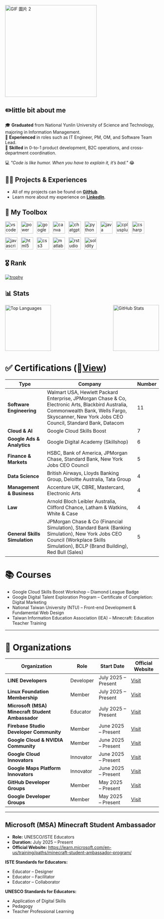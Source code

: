 <div style="display: flex; align-items: center; gap: 10px;">
  <img src="https://media3.giphy.com/media/v1.Y2lkPTc5MGI3NjExb3BsdGVrd2F1enA1bmtnaGJudjF6cTJkeDczNTF3NG15cTJoZXBsMCZlcD12MV9pbnRlcm5hbF9naWZfYnlfaWQmY3Q9cw/ZxkIpml8oaFji4IRpz/giphy.gif" alt="GIF 圖片 2" style="width: 300px; height: auto;">
</div>

## ✏️little bit about me


🎓 **Graduated** from National Yunlin University of Science and Technology, majoring in Information Management.  
💼 **Experienced** in roles such as IT Engineer, PM, OM, and Software Team Lead.  
🚀 **Skilled** in 0-to-1 product development, B2C operations, and cross-department coordination.  

💻 *"Code is like humor. When you have to explain it, it’s bad."* 😂


## 👨‍💻 Projects & Experiences

- All of my projects can be found on **[GitHub](https://github.com/chase5ws)**.  
- Learn more about my experience on **[LinkedIn](https://www.linkedin.com/in/chase5ws/)**.


## 🧰 My Toolbox

<div style="display: flex; align-items: center; gap: 12px; flex-wrap: wrap;">
  <img src="https://cdn.jsdelivr.net/gh/devicons/devicon/icons/vscode/vscode-original.svg" alt="vscode logo" height="40px" width="40px" />
  <img src="https://img.icons8.com/?size=100&id=kTTt25v6Drpd&format=png&color=000000" alt="power automate logo" height="40px" width="40px" />
  <img src="https://cdn.jsdelivr.net/gh/devicons/devicon/icons/googlecloud/googlecloud-original.svg" alt="googlecloud logo" height="40px" width="40px" />
  <img src="https://cdn.jsdelivr.net/gh/devicons/devicon/icons/canva/canva-original.svg" alt="canva logo" height="40px" width="40px" />
  <img src="https://upload.wikimedia.org/wikipedia/commons/0/04/ChatGPT_logo.svg" alt="chatgpt logo" height="40px" width="40px" />
  <img src="https://cdn.jsdelivr.net/gh/devicons/devicon/icons/python/python-original.svg" alt="python logo" height="40px" width="40px" />
  <img src="https://cdn.jsdelivr.net/gh/devicons/devicon/icons/java/java-original.svg" alt="java logo" height="40px" width="40px" />
  <img src="https://cdn.jsdelivr.net/gh/devicons/devicon/icons/cplusplus/cplusplus-original.svg" alt="cplusplus logo" height="40px" width="40px" />
  <img src="https://cdn.jsdelivr.net/gh/devicons/devicon/icons/csharp/csharp-original.svg" alt="csharp logo" height="40px" width="40px" />
  <img src="https://cdn.jsdelivr.net/gh/devicons/devicon/icons/javascript/javascript-original.svg" alt="javascript logo" height="40px" width="40px" />
  <img src="https://cdn.jsdelivr.net/gh/devicons/devicon/icons/html5/html5-original.svg" alt="html5 logo" height="40px" width="40px" />
  <img src="https://cdn.jsdelivr.net/gh/devicons/devicon/icons/css3/css3-original.svg" alt="css3 logo" height="40px" width="40px" />
  <img src="https://cdn.jsdelivr.net/gh/devicons/devicon/icons/matlab/matlab-original.svg" alt="matlab logo" height="40px" width="40px" />
  <img src="https://cdn.jsdelivr.net/gh/devicons/devicon@latest/icons/r/r-plain.svg" alt="rstudio logo" height="40px" width="40px" />
  <img src="https://img.icons8.com/?size=100&id=HOpiPSjPWNNd&format=png&color=000000" alt="solidity logo" height="40px" width="40px" />
</div>

## 🎖️ Rank

[![trophy](https://github-profile-trophy.vercel.app/?username=chase5ws&theme=juicyfresh)](https://github.com/chase5ws/github-profile-trophy)


## 📊 Stats

<div style="display: flex; justify-content: space-between; align-items: center; gap: 10px;">
  <img src="https://github-readme-stats.vercel.app/api/top-langs?username=chase5ws&show_icons=true&locale=en&layout=compact&theme=tokyonight" alt="Top Languages" style="height: 150px;" />
  <img src="https://github-readme-stats.vercel.app/api?username=chase5ws&show_icons=true&theme=tokyonight" alt="GitHub Stats" style="height: 150px;" />
</div>


# ✅ Certifications (📂[View](https://www.linkedin.com/in/chase5ws/details/certifications/))

| **Type**                           | **Company**                                                                                          | **Number** |
|------------------------------------|---------------------------------------------------------------------------------------------------|--------------|
| **Software Engineering**           | Walmart USA, Hewlett Packard Enterprise, JPMorgan Chase & Co, Electronic Arts, Blackbird Australia, Commonwealth Bank, Wells Fargo, Skyscanner, New York Jobs CEO Council, Standard Bank, Datacom | 11           |
| **Cloud & AI**                     | Google Cloud Skills Boost                                                                         | 7            |
| **Google Ads & Analytics**         | Google Digital Academy (Skillshop)                                                               | 6            |
| **Finance & Markets**              | HSBC, Bank of America, JPMorgan Chase, Standard Bank, New York Jobs CEO Council                  | 5            |
| **Data Science**                   | British Airways, Lloyds Banking Group, Deloitte Australia, Tata Group                            | 4            |
| **Management & Business**          | Accenture UK, CBRE, Mastercard, Electronic Arts                                                  | 4            |
| **Law**                            | Arnold Bloch Leibler Australia, Clifford Chance, Latham & Watkins, White & Case                  | 4            |
| **General Skills Simulation**      | JPMorgan Chase & Co (Financial Simulation), Standard Bank (Banking Simulation), New York Jobs CEO Council (Workplace Skills Simulation), BCLP (Brand Building), Red Bull (Sales) | 5            |

# 📚 Courses

- Google Cloud Skills Boost Workshop – Diamond League Badge  
- Google Digital Talent Exploration Program – Certificate of Completion: Digital Marketing  
- National Taiwan University (NTU) – Front-end Development & Fundamental Web Design  
- Taiwan Information Education Association (IEA) – Minecraft: Education Teacher Training  

---

# 🏢 Organizations

| **Organization**                                 | **Role**       | **Start Date**        | **Official Website**                                                                 |
|--------------------------------------------------|----------------|-----------------------|---------------------------------------------------------------------------------------|
| **LINE Developers**                              | Developer      | July 2025 – Present   | [Visit](https://developers.line.biz/en/)                                              |
| **Linux Foundation Membership**                  | Member         | July 2025 – Present   | [Visit](https://www.linuxfoundation.org/)                                             |
| **Microsoft (MSA) Minecraft Student Ambassador** | Educator       | July 2025 – Present   | [Visit](https://learn.microsoft.com/en-us/training/paths/minecraft-student-ambassador-program/) |
| **Firebase Studio Developer Community**          | Member         | June 2025 – Present   | [Visit](https://developers.google.com/profile/badges/community/firebasestudio/firebase-studio?hl=zh-tw) |
| **Google Cloud & NVIDIA Community**              | Member         | June 2025 – Present   | [Visit](https://developers.google.com/community/nvidia)                               |
| **Google Cloud Innovators**                      | Innovator      | June 2025 – Present   | [Visit](https://cloud.google.com/innovators?hl=zh-tw)                                 |
| **Google Maps Platform Innovators**              | Innovator      | June 2025 – Present   | [Visit](https://developers.google.com/maps/innovators)                                |
| **GitHub Developer Groups**                      | Member         | May 2025 – Present    | [Visit](https://docs.github.com/en/get-started/exploring-integrations/github-developer-program) |
| **Google Developer Groups**                      | Member         | May 2025 – Present    | [Visit](https://developers.google.com/program)                                        |

---

## Microsoft (MSA) Minecraft Student Ambassador

- **Role:** UNESCO/ISTE Educators  
- **Duration:** July 2025 – Present  
- **Official Website:** https://learn.microsoft.com/en-us/training/paths/minecraft-student-ambassador-program/

**ISTE Standards for Educators:**  
- Educator – Designer  
- Educator – Facilitator  
- Educator – Collaborator  

**UNESCO Standards for Educators:**  
- Application of Digital Skills  
- Pedagogy  
- Teacher Professional Learning  








